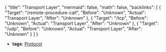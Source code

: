 {
	"title": "Transport Layer",
	"mermaid": false,
	"math": false,
	"backlinks": [
		{
			"Target": "/remote-procedure-call",
			"Before": "Unknown",
			"Actual": "Transport Layer",
			"After": "Unknown"
		},
		{
			"Target": "/tcp",
			"Before": "Unknown",
			"Actual": "Transport Layer",
			"After": "Unknown"
		},
		{
			"Target": "/udp",
			"Before": "Unknown",
			"Actual": "Transport Layer",
			"After": "Unknown"
		}
	]
}

- **tags**: [Protocol](/protocol/)